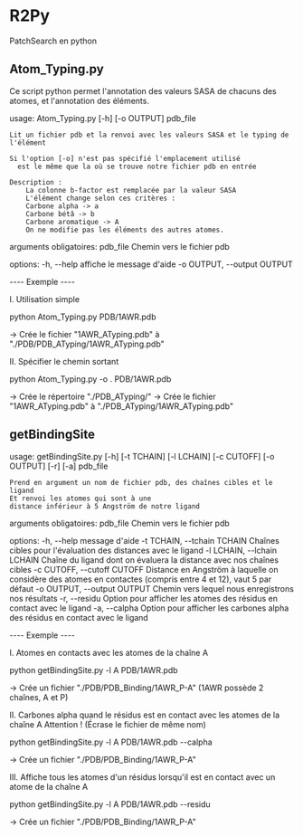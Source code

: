 # R2Py

PatchSearch en python

## Atom_Typing.py

Ce script python permet l'annotation des valeurs SASA de chacuns des atomes, et l'annotation des éléments.

usage: Atom_Typing.py [-h] [-o OUTPUT] pdb_file

    Lit un fichier pdb et la renvoi avec les valeurs SASA et le typing de l'élément

    Si l'option [-o] n'est pas spécifié l'emplacement utilisé 
      est le même que la où se trouve notre fichier pdb en entrée

    Description :
        La colonne b-factor est remplacée par la valeur SASA
        L'élément change selon ces critères :
        Carbone alpha -> a
        Carbone bétâ -> b
        Carbone aromatique -> A
        On ne modifie pas les éléments des autres atomes.


arguments obligatoires:
  pdb_file              Chemin vers le fichier pdb

options:
  -h, --help            affiche le message d'aide
  -o OUTPUT, --output OUTPUT


---- Exemple ----

I. Utilisation simple

python Atom_Typing.py PDB/1AWR.pdb

-> Crée le fichier "1AWR_ATyping.pdb" à "./PDB/PDB_ATyping/1AWR_ATyping.pdb"

II. Spécifier le chemin sortant

python Atom_Typing.py -o . PDB/1AWR.pdb

-> Crée le répertoire "./PDB_ATyping/"
-> Crée le fichier "1AWR_ATyping.pdb" à "./PDB_ATyping/1AWR_ATyping.pdb"


## getBindingSite

usage: getBindingSite.py [-h] [-t TCHAIN] [-l LCHAIN] [-c CUTOFF] [-o OUTPUT] [-r] [-a] pdb_file

    Prend en argument un nom de fichier pdb, des chaînes cibles et le ligand
    Et renvoi les atomes qui sont à une
    distance inférieur à 5 Angström de notre ligand


arguments obligatoires:
  pdb_file              Chemin vers le fichier pdb

options:
  -h, --help            message d'aide
  -t TCHAIN, --tchain TCHAIN
                        Chaînes cibles pour l'évaluation des distances avec le ligand
  -l LCHAIN, --lchain LCHAIN
                        Chaîne du ligand dont on évaluera la distance avec nos chaînes cibles
  -c CUTOFF, --cutoff CUTOFF
                        Distance en Angström à laquelle on considère des atomes en contactes (compris entre 4 et 12), vaut 5 par défaut
  -o OUTPUT, --output OUTPUT
                        Chemin vers lequel nous enregistrons nos résultats
  -r, --residu          Option pour afficher les atomes des résidus en contact avec le ligand
  -a, --calpha          Option pour afficher les carbones alpha des résidus en contact avec le ligand

---- Exemple ----

I. Atomes en contacts avec les atomes de la chaîne A

python getBindingSite.py -l A PDB/1AWR.pdb

-> Crée un fichier "./PDB/PDB_Binding/1AWR_P-A" (1AWR possède 2 chaînes, A et P)

II. Carbones alpha quand le résidus est en contact avec les atomes de la chaîne A
Attention ! (Écrase le fichier de même nom)

python getBindingSite.py -l A PDB/1AWR.pdb --calpha

-> Crée un fichier "./PDB/PDB_Binding/1AWR_P-A"

III. Affiche tous les atomes d'un résidus lorsqu'il est en contact avec un atome de la chaîne A

python getBindingSite.py -l A PDB/1AWR.pdb --residu

-> Crée un fichier "./PDB/PDB_Binding/1AWR_P-A"
